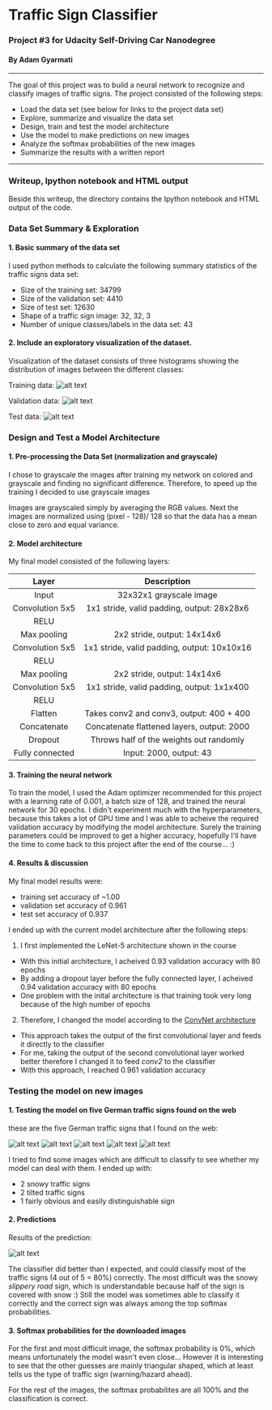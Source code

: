 # Traffic Sign Classifier

### Project #3 for Udacity Self-Driving Car Nanodegree

#### By Adam Gyarmati

---

The goal of this project was to build a neural network to recognize and classify images of traffic signs.
The project consisted of the following steps:
* Load the data set (see below for links to the project data set)
* Explore, summarize and visualize the data set
* Design, train and test the model architecture
* Use the model to make predictions on new images
* Analyze the softmax probabilities of the new images
* Summarize the results with a written report


[//]: # (Image References)

[image1]: ./examples/visualization_train.png "Training data"
[image2]: ./examples/visualization_valid.png "Validation dataa"
[image3]: ./examples/visualization_test.png "Test data"
[image4]: ./examples/1_slippery.PNG "Traffic Sign 1"
[image5]: ./examples/2_stop_snowy.PNG "Traffic Sign 2"
[image6]: ./examples/3_priority_road.PNG "Traffic Sign 3"
[image7]: ./examples/4_stop.PNG "Traffic Sign 4"
[image8]: ./examples/5_speed_limit.PNG "Traffic Sign 5"
[image9]: ./examples/softmax_probabilities.png "Softmax probabilites"

---
### Writeup, Ipython notebook and HTML output

Beside this writeup, the directory contains the Ipython notebook and HTML output of the code.

### Data Set Summary & Exploration

#### 1. Basic summary of the data set

I used python methods to calculate the following summary statistics of the traffic signs data set:

* Size of the training set: 34799
* Size of the validation set: 4410
* Size of test set: 12630
* Shape of a traffic sign image: 32, 32, 3
* Number of unique classes/labels in the data set: 43

#### 2. Include an exploratory visualization of the dataset.

Visualization of the dataset consists of three histograms showing the distribution of images between the different classes:

Training data:
![alt text][image1]

Validation data:
![alt text][image2]

Test data:
![alt text][image3]

### Design and Test a Model Architecture

#### 1. Pre-processing the Data Set (normalization and grayscale)

I chose to grayscale the images after training my network on colored and grayscale and finding no significant difference. Therefore, to speed up the training I decided to use grayscale images

Images are grayscaled simply by averaging the RGB values. Next the images are normalized using (pixel - 128)/ 128 so that the data has a mean close to zero and equal variance.

#### 2. Model architecture

My final model consisted of the following layers:

| Layer         		|     Description	        					| 
|:---------------------:|:---------------------------------------------:| 
| Input         		| 32x32x1 grayscale image   					| 
| Convolution 5x5     	| 1x1 stride, valid padding, output: 28x28x6 	|
| RELU					|												|
| Max pooling   		| 2x2 stride,  output: 14x14x6   				|
| Convolution 5x5	    | 1x1 stride, valid padding, output: 10x10x16 	|
| RELU					|												|
| Max pooling   		| 2x2 stride,  output: 14x14x6   				|
| Convolution 5x5	    | 1x1 stride, valid padding, output: 1x1x400 	|
| RELU					|												|
| Flatten				| Takes conv2 and conv3, output: 400 + 400 		|
| Concatenate			| Concatenate flattened layers, output: 2000	|
| Dropout				| Throws half of the weights out randomly		|
| Fully connected		| Input: 2000, output: 43						|
 

#### 3. Training the neural network

To train the model, I used the Adam optimizer recommended for this project with a learning rate of 0.001, a batch size of 128, and trained the neural network for 30 epochs. I didn't experiment much with the hyperparameters, because this takes a lot of GPU time and I was able to acheive the required validation accuracy by modifying the model architecture. Surely the training parameters could be improved to get a higher accuracy, hopefully I'll have the time to come back to this project after the end of the course... :)

#### 4. Results & discussion

My final model results were:

* training set accuracy of ~1.00
* validation set accuracy of 0.961 
* test set accuracy of 0.937

I ended up with the current model architecture after the following steps:

1) I first implemented the LeNet-5 architecture shown in the course
* With this initial architecture, I acheived 0.93 validation accuracy with 80 epochs
* By adding a dropout layer before the fully connected layer, I acheived 0.94 validation accuracy with 80 epochs
* One problem with the inital architecture is that training took very long because of the high number of epochs
2) Therefore, I changed the model according to the [ConvNet architecture](http://yann.lecun.com/exdb/publis/pdf/sermanet-ijcnn-11.pdf)
* This approach takes the output of the first convolutional layer and feeds it directly to the classifier
* For me, taking the output of the second convolutional layer worked better therefore I changed it to feed *conv2* to the classifier
* With this approach, I reached 0.961 validation accuracy


### Testing the model on new images

#### 1. Testing the model on five German traffic signs found on the web

these are the five German traffic signs that I found on the web:

![alt text][image4] ![alt text][image5] ![alt text][image6] 
![alt text][image7] ![alt text][image8]

I tried to find some images which are difficult to classify to see whether my model can deal with them. I ended up with:
* 2 snowy traffic signs
* 2 tilted traffic signs
* 1 fairly obvious and easily distinguishable sign

#### 2. Predictions

Results of the prediction:

![alt text][image9]

The classifier did better than I expected, and could classify most of the traffic signs (4 out of 5 = 80%) correctly. The most difficult was the snowy *slippery road* sign, which is understandable because half of the sign is covered with snow :) Still the model was sometimes able to classify it correctly and the correct sign was always among the top softmax probabilities.

#### 3. Softmax probabilities for the downloaded images

For the first and most difficult image, the softmax probability is 0%, which means unfortunately the model wasn't even close... However it is interesting to see that the other guesses are mainly triangular shaped, which at least tells us the type of traffic sign (warning/hazard ahead).

For the rest of the images, the softmax probabilites are all 100% and the classification is correct.

